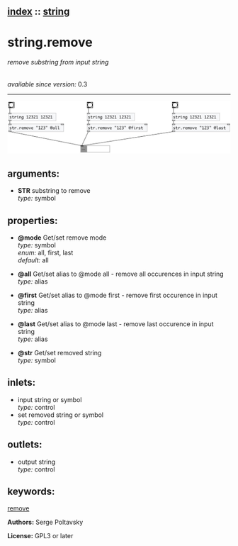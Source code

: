 [index](index.html) :: [string](category_string.html)
---

# string.remove

###### remove substring from input string

*available since version:* 0.3

---




[![example](../examples/img/string.remove.jpg)](../examples/pd/string.remove.pd)



## arguments:

* **STR**
substring to remove<br>
_type:_ symbol<br>





## properties:

* **@mode** 
Get/set remove mode<br>
_type:_ symbol<br>
_enum:_ all, first, last<br>
_default:_ all<br>

* **@all** 
Get/set alias to @mode all - remove all occurences in input string<br>
_type:_ alias<br>

* **@first** 
Get/set alias to @mode first - remove first occurence in input string<br>
_type:_ alias<br>

* **@last** 
Get/set alias to @mode last - remove last occurence in input string<br>
_type:_ alias<br>

* **@str** 
Get/set removed string<br>
_type:_ symbol<br>



## inlets:

* input string or symbol<br>
_type:_ control
* set removed string or symbol<br>
_type:_ control



## outlets:

* output string<br>
_type:_ control



## keywords:

[remove](keywords/remove.html)






**Authors:** Serge Poltavsky




**License:** GPL3 or later





